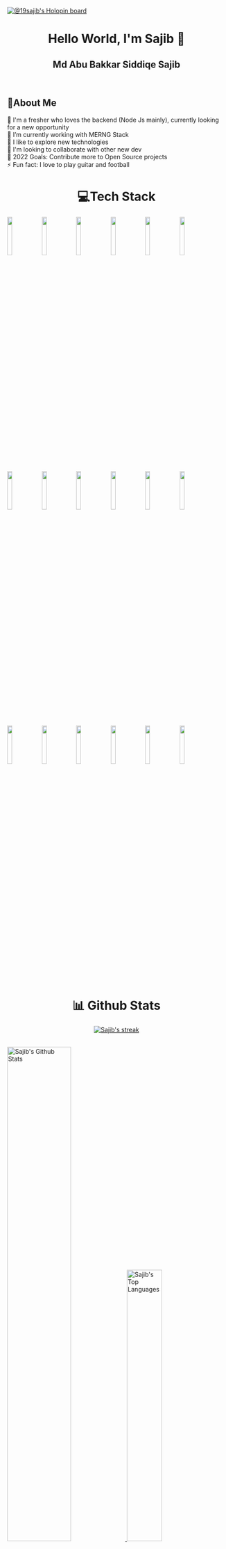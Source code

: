 [![@19sajib's Holopin board](https://holopin.me/19sajib)](https://holopin.io/@19sajib)

<h1 align="center">Hello World, I'm Sajib 👋</h1>
<h2 align="center">Md Abu Bakkar Siddiqe Sajib</h1>
<br/>
<h2>💫About Me </h2>
🔭 I'm a fresher who loves the backend (Node Js mainly), currently looking for a new opportunity<br/>
🌱 I’m currently working with MERNG Stack<br/>
🔧 I like to explore new technologies<br/>
👯 I'm looking to collaborate with other new dev<br/>
🥅 2022 Goals: Contribute more to Open Source projects<br/>
⚡ Fun fact: I love to play guitar and football<br/>

<h1 align="center"> 💻Tech Stack </h1>
<p>
<code><img width="15%" src="https://www.vectorlogo.zone/logos/javascript/javascript-horizontal.svg"></code>
<code><img width="15%" src="https://www.vectorlogo.zone/logos/nodejs/nodejs-ar21.svg"></code>
<code><img width="15%" src="https://cdn.buttercms.com/2q5r816LTo2uE9j7Ntic"></code>
<code><img width="15%" src="https://www.vectorlogo.zone/logos/mongodb/mongodb-ar21.svg"></code>
<code><img width="15%" src="https://www.vectorlogo.zone/logos/reactjs/reactjs-ar21.svg"></code>
<code><img width="15%" src="https://upload.wikimedia.org/wikipedia/commons/3/30/Redux_Logo.png"></code>
<code><img width="15%" src="https://www.vectorlogo.zone/logos/w3_html5/w3_html5-ar21.svg"></code>
 <code><img width="15%" src="https://www.vectorlogo.zone/logos/w3_css/w3_css-ar21.svg"></code>
 <code><img width="15%" src="https://miro.medium.com/max/1400/1*Smbj_VLH7JRp9GhLaKyiUQ.png"></code>
 <code><img width="15%" src="https://www.vectorlogo.zone/logos/tailwindcss/tailwindcss-ar21.svg"></code>
 <code><img width="15%" src="https://www.vectorlogo.zone/logos/graphql/graphql-ar21.svg"></code>
 <code><img width="15%" src="https://en.bitcoinwiki.org/upload/en/images/thumb/d/d5/Solidity.png/400px-Solidity.png"></code>
 <code><img width="15%" src="https://www.vectorlogo.zone/logos/git-scm/git-scm-ar21.svg"></code>
 <code><img width="15%" src="https://www.vectorlogo.zone/logos/github/github-ar21.svg"></code>
 <code><img width="15%" src="https://www.vectorlogo.zone/logos/visualstudio_code/visualstudio_code-ar21.svg"></code>
 <code><img width="15%" src="https://www.vectorlogo.zone/logos/npmjs/npmjs-ar21.svg"></code>
 <code><img width="15%" src="https://www.vectorlogo.zone/logos/netlify/netlify-ar21.svg"></code>
 <code><img width="15%" src="https://www.vectorlogo.zone/logos/heroku/heroku-ar21.svg"></code>
</p>

<h1 align="center">📊 Github Stats</h1>

<div align="center">
  
<p align="center">
    <a href="https://github.com/kokonior/github-readme-streak-stats">
        <img title="🔥 Get streak stats for your profile at git.io/streak-stats" alt="Sajib's streak" src="https://github-readme-streak-stats.herokuapp.com/?user=19sajib&theme=black-ice&hide_border=true&stroke=0000&background=060A0CD0"/>
    </a>
</p>
 </div>
   <br/>
    <a href="https://github.com/kokonior/github-readme-stats">
 <img alt="Sajib's Github Stats" src="https://github-readme-stats.vercel.app/api?username=19sajib&show_icons=true&count_private=true&theme=react&hide_border=true&bg_color=0D1117" width="54%"  />
</a>
  <a href="https://github.com/kokonior/github-readme-stats">
 <img alt="Sajib's Top Languages" src="https://github-readme-stats.vercel.app/api/top-langs/?username=19sajib&langs_count=8&count_private=true&layout=compact&theme=react&hide_border=true&bg_color=0D1117" width="40%"  />
</a>
  <br/>

<a href="https://github.com/19sajib/github-readme-activity-graph"><img alt="Sajib's Activity Graph" src="https://activity-graph.herokuapp.com/graph?username=19sajib&bg_color=0D1117&color=5BCDEC&line=5BCDEC&point=FFFFFF&hide_border=true" /></a>
<br/>

## 👀 Views and Followers ❤
<a href="https://github.com/Meghna-DAS/github-profile-views-counter">
    <img src="https://komarev.com/ghpvc/?username=19sajib">
</a>
<a href="https://github.com/19sajib?tab=followers">
<img src="https://img.shields.io/github/followers/19sajib?label=Followers&style=social" alt="GitHub Badge">
</a>

<br/>

## 📫   How to reach me:
[![LinkedIn](https://img.shields.io/badge/LinkedIn-%230077B5.svg?logo=linkedin&logoColor=white)](https://linkedin.com/in/19sajib) [![Twitter](https://img.shields.io/badge/Twitter-%231DA1F2.svg?logo=Twitter&logoColor=white)](https://twitter.com/19sajib)  [![Facebook](https://img.shields.io/badge/Facebook-%231877F2.svg?logo=Facebook&logoColor=white)](https://facebook.com/19sajib) [![Instagram](https://img.shields.io/badge/Instagram-%23E4405F.svg?logo=Instagram&logoColor=white)](https://instagram.com/19sajib) [![Stack Overflow](https://img.shields.io/badge/-Stackoverflow-FE7A16?logo=stack-overflow&logoColor=white)](https://stackoverflow.com/users/15368718)

